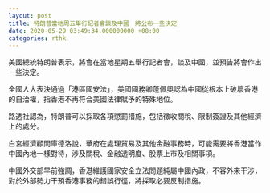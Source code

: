 ```yaml
---
layout: post
title: 特朗普當地周五舉行記者會談及中國　將公布一些決定
date: 2020-05-29 03:49:34.000000000 +08:00
categories: rthk
---
```


美國總統特朗普表示，將會在當地星期五舉行記者會，談及中國，並預告將會作出一些決定。

全國人大表決通過「港區國安法」，美國國務卿蓬佩奧認為中國從根本上破壞香港的自治權，指香港不再符合美國法律賦予的特殊地位。

路透社認為，特朗普可以採取各項懲罰措施，包括徵收關稅、限制簽證及其他經濟上的處分。

白宮經濟顧問庫德洛說，華府在處理貿易及其他金融事務時，可能需要將香港當作中國內地一樣對待，涉及關稅、金融透明度、股票上巿及相關事項。

中國外交部早前強調，香港維護國家安全立法問題純屬中國內政，不容外來干涉，對於外部勢力干預香港事務的錯誤行徑，將採取必要反制措施。
